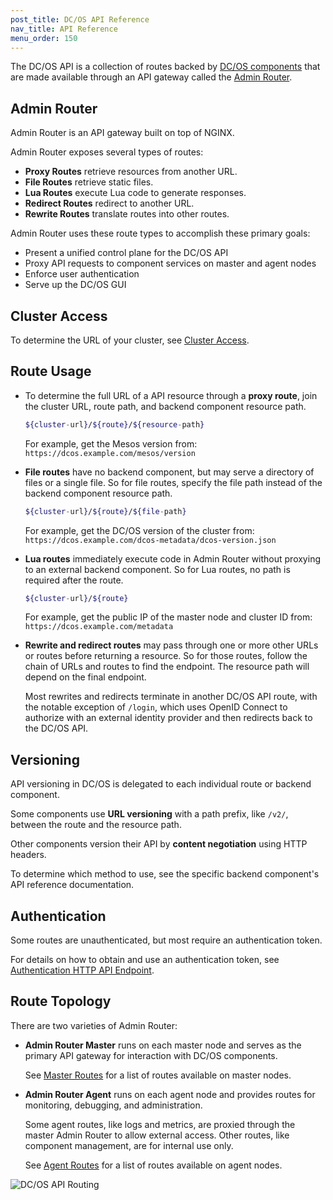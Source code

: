 ```yaml
---
post_title: DC/OS API Reference
nav_title: API Reference
menu_order: 150
---
```


The DC/OS API is a collection of routes backed by [DC/OS components](/docs/1.9/overview/architecture/components/) that are made available through an API gateway called the [Admin Router](/docs/1.9/overview/architecture/components/#admin-router).


## Admin Router

Admin Router is an API gateway built on top of NGINX.

Admin Router exposes several types of routes:

- **Proxy Routes** retrieve resources from another URL.
- **File Routes** retrieve static files.
- **Lua Routes** execute Lua code to generate responses.
- **Redirect Routes** redirect to another URL.
- **Rewrite Routes** translate routes into other routes.

Admin Router uses these route types to accomplish these primary goals:

- Present a unified control plane for the DC/OS API
- Proxy API requests to component services on master and agent nodes
- Enforce user authentication
- Serve up the DC/OS GUI


## Cluster Access

To determine the URL of your cluster, see [Cluster Access](/docs/1.9/api/access/).


## Route Usage

- To determine the full URL of a API resource through a **proxy route**, join the cluster URL, route path, and backend component resource path.

    ```bash
    ${cluster-url}/${route}/${resource-path}
    ```

    For example, get the Mesos version from: `https://dcos.example.com/mesos/version`

- **File routes** have no backend component, but may serve a directory of files or a single file. So for file routes, specify the file path instead of the backend component resource path.

    ```bash
    ${cluster-url}/${route}/${file-path}
    ```

    For example, get the DC/OS version of the cluster from: `https://dcos.example.com/dcos-metadata/dcos-version.json`

- **Lua routes** immediately execute code in Admin Router without proxying to an external backend component. So for Lua routes, no path is required after the route.

     ```bash
     ${cluster-url}/${route}
     ```

     For example, get the public IP of the master node and cluster ID from: `https://dcos.example.com/metadata`

- **Rewrite and redirect routes** may pass through one or more other URLs or routes before returning a resource. So for those routes, follow the chain of URLs and routes to find the endpoint. The resource path will depend on the final endpoint.

    Most rewrites and redirects terminate in another DC/OS API route, with the notable exception of `/login`, which uses OpenID Connect to authorize with an external identity provider and then redirects back to the DC/OS API.


## Versioning

API versioning in DC/OS is delegated to each individual route or backend component.

Some components use **URL versioning** with a path prefix, like `/v2/`, between the route and the resource path.

Other components version their API by **content negotiation** using HTTP headers.

To determine which method to use, see the specific backend component's API reference documentation.


## Authentication

Some routes are unauthenticated, but most require an authentication token.

For details on how to obtain and use an authentication token, see [Authentication HTTP API Endpoint](/docs/1.9/security/iam-api/).


## Route Topology

There are two varieties of Admin Router:

- **Admin Router Master** runs on each master node and serves as the primary API gateway for interaction with DC/OS components.

  See [Master Routes](/docs/1.9/api/master-routes/) for a list of routes available on master nodes.

- **Admin Router Agent** runs on each agent node and provides routes for monitoring, debugging, and administration.

  Some agent routes, like logs and metrics, are proxied through the master Admin Router to allow external access.
Other routes, like component management, are for internal use only.

  See [Agent Routes](/docs/1.9/api/agent-routes/) for a list of routes available on agent nodes.

![DC/OS API Routing](/docs/1.9/img/dcos-api-routing.png)
